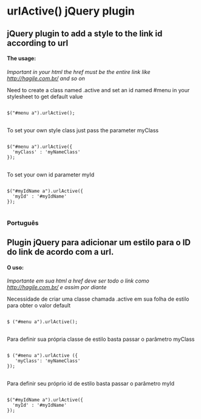 <h1>urlActive() jQuery plugin</h1>

<h2>jQuery plugin to add a style to the link id according to url</h2>

<h4>The usage:</h4>

<i>Important in your html the href must be the entire link like http://hagile.com.br/ and so on</i><br/>

Need to create a class named .active and set an id named #menu in your stylesheet to get default value
<pre>
<code>
$("#menu a").urlActive();
</code>
</pre>

To set your own style class just pass the parameter myClass

<pre>
<code>
$("#menu a").urlActive({
  'myClass' : 'myNameClass'
});
</code>
</pre>

To set your own id parameter myId

<pre>
<code>
$("#myIdName a").urlActive({
  'myId' : '#myIdName'
});
</code>
</pre>

<h3>Português</h3>

<h2>Plugin jQuery para adicionar um estilo para o ID do link de acordo com a url.</h2>

<h4>O uso:</h4>

<i>Importante em sua html a href deve ser todo o link como http://hagile.com.br/ e assim por diante </i><br/>

Necessidade de criar uma classe chamada .active em sua folha de estilo para obter o valor default

<pre>
<code>
$ ("#menu a").urlActive();
</code>
</pre>

Para definir sua própria classe de estilo basta passar o parâmetro myClass

<pre>
<code>
$ ("#menu a").urlActive ({
   'myClass': 'myNameClass'
});
</code>
</pre>

Para definir seu próprio id de estilo basta passar o parâmetro myId

<pre>
<code>
$("#myIdName a").urlActive({
  'myId' : '#myIdName'
});
</code>
</pre>
